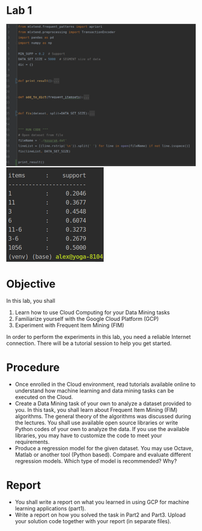 Lab 1 
===================


![Screenshot](https://github.com/iloveyii/data-mining-1/blob/master/part2/images/screenshot.png)
![Result](https://github.com/iloveyii/data-mining-1/blob/master/part2/images/result.png)

# Objective
In this lab, you shall
1. Learn how to use Cloud Computing for your Data Mining tasks
2. Familiarize yourself with the Google Cloud Platform (GCP)
3. Experiment with Frequent Item Mining (FIM)

In order to perform the experiments in this lab, you need a reliable Internet connection.
There will be a tutorial session to help you get started.

# Procedure
  * Once enrolled in the Cloud environment, read tutorials available online to understand how machine learning and data mining tasks can be executed on the Cloud.
  * Create a Data Mining task of your own to analyze a dataset provided to you. In this task, you shall learn about Frequent Item Mining (FIM) algorithms. The general theory of the algorithms was discussed during the lectures. You shall use available open source libraries or write Python codes of your own to analyze the data. If you use the available libraries, you may have to customize the code to meet your requirements.
  * Produce a regression model for the given dataset. You may use Octave, Matlab or another tool (Python based). Compare and evaluate different regression models. Which type of model is recommended? Why?



# Report
   * You shall write a report on what you learned in using GCP for machine learning applications (part1).
   * Write a report on how you solved the task in Part2 and Part3. Upload your solution code together with your report (in separate files).
